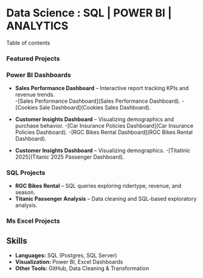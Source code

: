 # Data Science : SQL | POWER BI | ANALYTICS


  Table of contents

### Featured Projects
### Power BI Dashboards

- **Sales Performance Dashboard** – Interactive report tracking KPIs and revenue trends.  
-[Sales Performance Dashboard](Sales Performance Dashboard).
-[Cookies Sale Dashboard](Cookies Sales Dashboard).

- **Customer Insights Dashboard** – Visualizing demographics and purchase behavior.
-[Car Insurance Policies Dashboard](Car Insurance Policies Dashboard).
-[RGC Bikes Rental Dashboard](RGC Bikes Rental Dashboard).

- **Customer Insights Dashboard** – Visualizing demographics.
-[Titatinic 2025](Titanic 2025 Passenger Dashboard).
  

### SQL Projects  
- **RGC Bikes Rental** – SQL queries exploring ridertype, revenue, and season.  
- **Titanic Passenger Analysis** – Data cleaning and SQL-based exploratory analysis.


### Ms Excel Projects

 
## Skills  
- **Languages:** SQL (Postgres, SQL Server)  
- **Visualization:** Power BI, Excel Dashboards  
- **Other Tools:** GitHub, Data Cleaning & Transformation  


